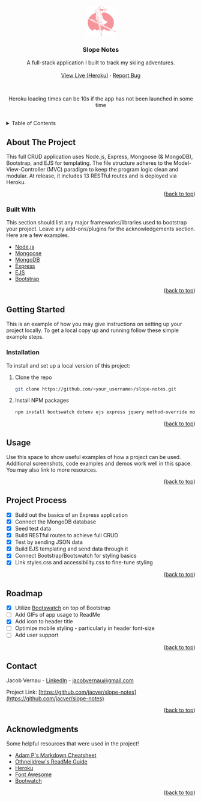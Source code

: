 <div id="top"></div>

<!-- PROJECT LOGO -->
<br />
<div align="center">
  <a href="https://github.com/jacver/slope-notes">
    <img src="/public/images/logo-pink.png" alt="Logo" width="80" height="80">
  </a>

  <h3 align="center">Slope Notes</h3>

  <p align="center">
    A full-stack application I built to track my skiing adventures.
    <br />
    <br />
    <a href="https://slope-notes.herokuapp.com/resorts">View Live (Heroku)</a>
    ·
    <a href="https://github.com/jacver/slope-notes/issues">Report Bug</a>
  </p>
    <br />
    <p>Heroku loading times can be 10s if the app has not been launched in some time</p>
    <br />
</div>



<!-- TABLE OF CONTENTS -->
<details>
  <summary>Table of Contents</summary>
  <ol>
    <li>
      <a href="#about-the-project">About The Project</a>
      <ul>
        <li><a href="#built-with">Built With</a></li>
      </ul>
    </li>
    <li>
      <a href="#getting-started">Getting Started</a>
      <ul>
        <li><a href="#installation">Installation</a></li>
      </ul>
    </li>
    <li><a href="#usage">Usage</a></li>
    <li><a href="#project-process">Project Process</a></li>
    <li><a href="#roadmap">Roadmap</a></li>
    <li><a href="#contact">Contact</a></li>
    <li><a href="#acknowledgments">Acknowledgments</a></li>
  </ol>
</details>



<!-- ABOUT THE PROJECT -->
## About The Project

This full CRUD application uses Node.js, Express, Mongoose (& MongoDB), Bootstrap, and EJS for templating. The file structure adheres to the Model-View-Controller (MVC) paradigm to keep the program logic clean and modular. At release, it includes 13 RESTful routes and is deployed via Heroku.

<p align="right">(<a href="#top">back to top</a>)</p>



### Built With

This section should list any major frameworks/libraries used to bootstrap your project. Leave any add-ons/plugins for the acknowledgements section. Here are a few examples.

* [Node.js](https://nodejs.org/)
* [Mongoose](https://mongoosejs.com/)
* [MongoDB](https://www.mongodb.com/)
* [Express](https://expressjs.com/)
* [EJS](https://ejs.co/)
* [Bootstrap](https://getbootstrap.com)

<p align="right">(<a href="#top">back to top</a>)</p>



<!-- GETTING STARTED -->
## Getting Started

This is an example of how you may give instructions on setting up your project locally.
To get a local copy up and running follow these simple example steps.

### Installation

To install and set up a local version of this project:

1. Clone the repo
   ```sh
   git clone https://github.com/<your_username>/slope-notes.git
   ```
2. Install NPM packages
   ```sh
   npm install bootswatch dotenv ejs express jquery method-override mongodb mongoose node nodemon
   ```

<p align="right">(<a href="#top">back to top</a>)</p>



<!-- USAGE EXAMPLES -->
## Usage

Use this space to show useful examples of how a project can be used. Additional screenshots, code examples and demos work well in this space. You may also link to more resources.


<p align="right">(<a href="#top">back to top</a>)</p>

<!-- PROCESS -->
## Project Process

- [X] Build out the basics of an Express application
- [X] Connect the MongoDB database
- [X] Seed test data
- [X] Build RESTful routes to achieve full CRUD
- [X] Test by sending JSON data
- [X] Build EJS templating and send data through it
- [X] Connect Bootstrap/Bootswatch for styling basics
- [X] Link styles.css and accessibility.css to fine-tune styling

<p align="right">(<a href="#top">back to top</a>)</p>

<!-- ROADMAP -->
## Roadmap

- [X] Utilize [Bootswatch](https://bootswatch.com/) on top of Bootstrap
- [ ] Add GIFs of app usage to ReadMe 
- [X] Add icon to header title
- [ ] Optimize mobile styling - particularly in header font-size
- [ ] Add user support

<p align="right">(<a href="#top">back to top</a>)</p>

<!-- CONTACT -->
## Contact

Jacob Vernau - [LinkedIn](https://www.linkedin.com/in/jacobvernau/) - jacobvernau@gmail.com

Project Link: [https://github.com/jacver/slope-notes](https://github.com/jacver/slope-notes)

<p align="right">(<a href="#top">back to top</a>)</p>



<!-- ACKNOWLEDGMENTS -->
## Acknowledgments

Some helpful resources that were used in the project!

* [Adam P's Markdown Cheatsheet](https://github.com/adam-p/markdown-here/wiki/Markdown-Cheatsheet)
* [Othneildrew's ReadMe Guide](https://github.com/othneildrew/Best-README-Template/blob/master/README.md#getting-started)
* [Heroku](https://www.heroku.com/)
* [Font Awesome](https://fontawesome.com)
* [Bootwatch](https://bootswatch.com/)


<p align="right">(<a href="#top">back to top</a>)</p>
